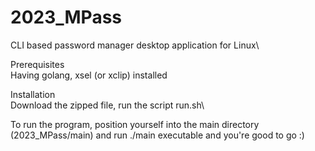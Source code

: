 # 2023_MPass
CLI based password manager desktop application for Linux\

Prerequisites\
Having golang, xsel (or xclip) installed

Installation\
Download the zipped file, run the script run.sh\

To run the program, position yourself into the main directory (2023_MPass/main) and run ./main executable and you're good to go :)


